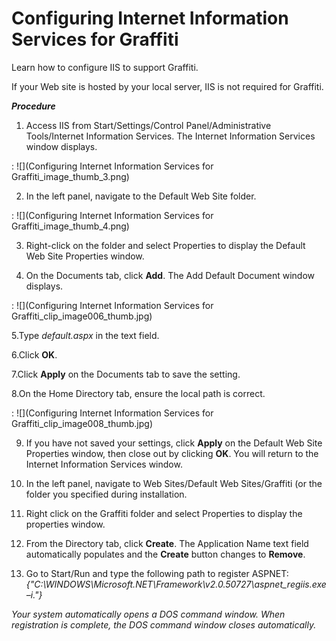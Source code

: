 # Configuring Internet Information Services for Graffiti
Learn how to configure IIS to support Graffiti.

If your Web site is hosted by your local server, IIS is not required for Graffiti.

_**Procedure**_

1. Access IIS from Start/Settings/Control Panel/Administrative Tools/Internet Information Services. The Internet Information Services window displays. 

: ![](Configuring Internet Information Services for Graffiti_image_thumb_3.png)

2. In the left panel, navigate to the Default Web Site folder. 

: ![](Configuring Internet Information Services for Graffiti_image_thumb_4.png)

3. Right-click on the folder and select Properties to display the Default Web Site Properties window.

4. On the Documents tab, click **Add**. The Add Default Document window displays. 

: ![](Configuring Internet Information Services for Graffiti_clip_image006_thumb.jpg)

5.Type _default.aspx_ in the text field.

6.Click **OK**.

7.Click **Apply** on the Documents tab to save the setting.

8.On the Home Directory tab, ensure the local path is correct. 

: ![](Configuring Internet Information Services for Graffiti_clip_image008_thumb.jpg)


9. If you have not saved your settings, click **Apply** on the Default Web Site Properties window, then close out by clicking **OK**. You will return to the Internet Information Services window.

10. In the left panel, navigate to Web Sites/Default Web Sites/Graffiti (or the folder you specified during installation.

11. Right click on the Graffiti folder and select Properties to display the properties window.

12. From the Directory tab, click **Create**. The Application Name text field automatically populates and the **Create** button changes to **Remove**.

13. Go to Start/Run and type the following path to register ASPNET: _{"C:\WINDOWS\Microsoft.NET\Framework\v2.0.50727\aspnet_regiis.exe –i."}_

_Your system automatically opens a DOS command window. When registration is complete, the DOS command window closes automatically._